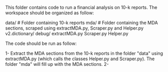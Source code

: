 This folder contains code to run a financial analysis on 10-k reports. The workspace should be organized as follow:

data/                     # Folder containing 10-k reports
mda/                      # Folder containing the MDA sections, scraped using extractMDA.py, Scraper.py and Helper.py
v2.dictionary/
  debug/
  extractMDA.py
  Scraper.py
  Helper.py


The code should be run as follow:

1- Extract the MDA sections from the 10-k reports in the folder "data" using extractMDA.py 
(which calls the classes Helper.py and Scraper.py). The folder "mda" will fill up with the MDA sections.
2- 
